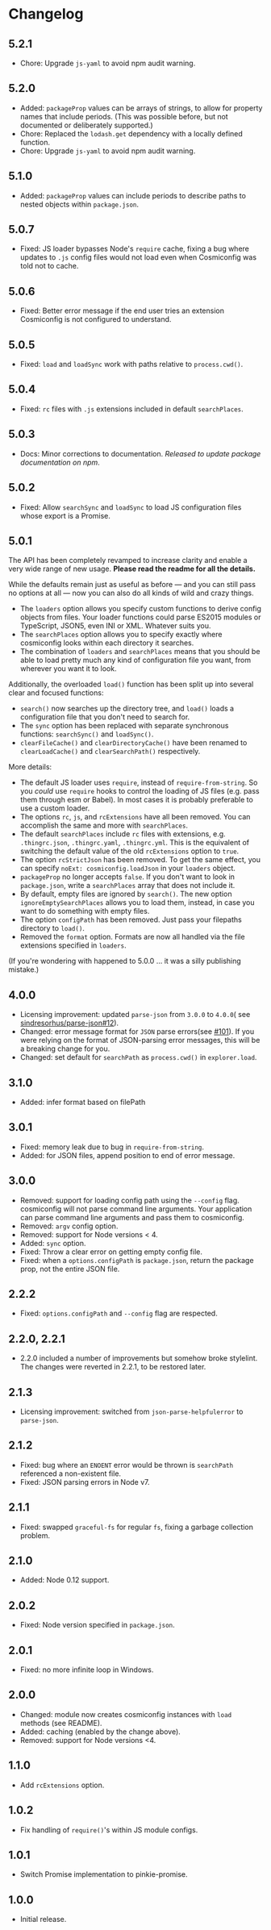 # Changelog

## 5.2.1

- Chore: Upgrade `js-yaml` to avoid npm audit warning.

## 5.2.0

- Added: `packageProp` values can be arrays of strings, to allow for property names that include
  periods. (This was possible before, but not documented or deliberately supported.)
- Chore: Replaced the `lodash.get` dependency with a locally defined function.
- Chore: Upgrade `js-yaml` to avoid npm audit warning.

## 5.1.0

- Added: `packageProp` values can include periods to describe paths to nested objects within
  `package.json`.

## 5.0.7

- Fixed: JS loader bypasses Node's `require` cache, fixing a bug where updates to `.js` config files
  would not load even when Cosmiconfig was told not to cache.

## 5.0.6

- Fixed: Better error message if the end user tries an extension Cosmiconfig is not configured to
  understand.

## 5.0.5

- Fixed: `load` and `loadSync` work with paths relative to `process.cwd()`.

## 5.0.4

- Fixed: `rc` files with `.js` extensions included in default `searchPlaces`.

## 5.0.3

- Docs: Minor corrections to documentation. *Released to update package documentation on npm*.

## 5.0.2

- Fixed: Allow `searchSync` and `loadSync` to load JS configuration files whose export is a Promise.

## 5.0.1

The API has been completely revamped to increase clarity and enable a very wide range of new usage.
**Please read the readme for all the details.**

While the defaults remain just as useful as before — and you can still pass no options at all — now
you can also do all kinds of wild and crazy things.

- The `loaders` option allows you specify custom functions to derive config objects from files. Your
  loader functions could parse ES2015 modules or TypeScript, JSON5, even INI or XML. Whatever suits
  you.
- The `searchPlaces` option allows you to specify exactly where cosmiconfig looks within each
  directory it searches.
- The combination of `loaders` and `searchPlaces` means that you should be able to load pretty much
  any kind of configuration file you want, from wherever you want it to look.

Additionally, the overloaded `load()` function has been split up into several clear and focused
functions:

- `search()` now searches up the directory tree, and `load()` loads a configuration file that you
  don't need to search for.
- The `sync` option has been replaced with separate synchronous functions: `searchSync()` and
  `loadSync()`.
- `clearFileCache()` and `clearDirectoryCache()` have been renamed to `clearLoadCache()` and
  `clearSearchPath()` respectively.

More details:

- The default JS loader uses `require`, instead of `require-from-string`. So you *could* use
  `require` hooks to control the loading of JS files (e.g. pass them through esm or Babel). In most
  cases it is probably preferable to use a custom loader.
- The options `rc`, `js`, and `rcExtensions` have all been removed. You can accomplish the same and
  more with `searchPlaces`.
- The default `searchPlaces` include `rc` files with extensions, e.g. `.thingrc.json`,
  `.thingrc.yaml`, `.thingrc.yml`. This is the equivalent of switching the default value of the old
  `rcExtensions` option to `true`.
- The option `rcStrictJson` has been removed. To get the same effect, you can specify
  `noExt: cosmiconfig.loadJson` in your `loaders` object.
- `packageProp` no longer accepts `false`. If you don't want to look in `package.json`, write a
  `searchPlaces` array that does not include it.
- By default, empty files are ignored by `search()`. The new option `ignoreEmptySearchPlaces` allows
  you to load them, instead, in case you want to do something with empty files.
- The option `configPath` has been removed. Just pass your filepaths directory to `load()`.
- Removed the `format` option. Formats are now all handled via the file extensions specified in
  `loaders`.

(If you're wondering with happened to 5.0.0 ... it was a silly publishing mistake.)

## 4.0.0

- Licensing improvement: updated `parse-json` from `3.0.0` to `4.0.0`(
  see [sindresorhus/parse-json#12][parse-json-pr-12]).
- Changed: error message format for `JSON` parse errors(see [#101][pr-101]). If you were relying on
  the format of JSON-parsing error messages, this will be a breaking change for you.
- Changed: set default for `searchPath` as `process.cwd()` in `explorer.load`.

## 3.1.0

- Added: infer format based on filePath

## 3.0.1

- Fixed: memory leak due to bug in `require-from-string`.
- Added: for JSON files, append position to end of error message.

## 3.0.0

- Removed: support for loading config path using the `--config` flag. cosmiconfig will not parse
  command line arguments. Your application can parse command line arguments and pass them to
  cosmiconfig.
- Removed: `argv` config option.
- Removed: support for Node versions &lt; 4.
- Added: `sync` option.
- Fixed: Throw a clear error on getting empty config file.
- Fixed: when a `options.configPath` is `package.json`, return the package prop, not the entire JSON
  file.

## 2.2.2

- Fixed: `options.configPath` and `--config` flag are respected.

## 2.2.0, 2.2.1

- 2.2.0 included a number of improvements but somehow broke stylelint. The changes were reverted in
  2.2.1, to be restored later.

## 2.1.3

- Licensing improvement: switched from `json-parse-helpfulerror` to `parse-json`.

## 2.1.2

- Fixed: bug where an `ENOENT` error would be thrown is `searchPath` referenced a non-existent file.
- Fixed: JSON parsing errors in Node v7.

## 2.1.1

- Fixed: swapped `graceful-fs` for regular `fs`, fixing a garbage collection problem.

## 2.1.0

- Added: Node 0.12 support.

## 2.0.2

- Fixed: Node version specified in `package.json`.

## 2.0.1

- Fixed: no more infinite loop in Windows.

## 2.0.0

- Changed: module now creates cosmiconfig instances with `load` methods (see README).
- Added: caching (enabled by the change above).
- Removed: support for Node versions &lt;4.

## 1.1.0

- Add `rcExtensions` option.

## 1.0.2

- Fix handling of `require()`'s within JS module configs.

## 1.0.1

- Switch Promise implementation to pinkie-promise.

## 1.0.0

- Initial release.

[parse-json-pr-12]: https://github.com/sindresorhus/parse-json/pull/12

[pr-101]: https://github.com/davidtheclark/cosmiconfig/pull/101
